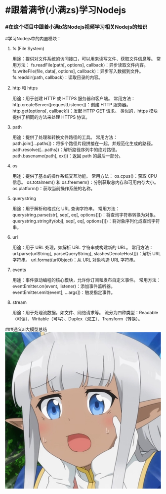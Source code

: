   <h1>
    #跟着满爷(小满zs)学习Nodejs
  </h1>

  <h3>#在这个项目中跟着小满b站Nodejs视频学习相关Nodejs的知识</h3>


#学习Nodejs中的内置模块：
1. fs (File System)

    用途：提供对文件系统的访问接口，可以用来读写文件、获取文件信息等。
    常用方法：
        fs.readFile(path[, options], callback)：异步读取文件内容。
        fs.writeFile(file, data[, options], callback)：异步写入数据到文件。
        fs.readdir(path, callback)：读取目录的内容。

2. http 和 https

    用途：用于创建 HTTP 或 HTTPS 服务器和客户端。
    常用方法：
        http.createServer([requestListener])：创建 HTTP 服务器。
        http.get(options[, callback])：发起 HTTP GET 请求。
        类似的，https 模块提供了相同的方法来处理 HTTPS 协议。

3. path

    用途：提供了处理和转换文件路径的工具。
    常用方法：
        path.join([...paths])：将多个路径片段拼接在一起，并规范化生成的路径。
        path.resolve([...paths])：解析路径序列中的绝对路径。
        path.basename(path[, ext])：返回 path 的最后一部分。

4. os

    用途：提供了基本的操作系统交互功能。
    常用方法：
        os.cpus()：获取 CPU 信息。
        os.totalmem() 和 os.freemem()：分别获取总内存和可用内存大小。
        os.platform()：获取当前操作系统的名称。

5. querystring

    用途：用于解析和格式化 URL 查询字符串。
    常用方法：
        querystring.parse(str[, sep[, eq[, options]]])：将查询字符串转换为对象。
        querystring.stringify(obj[, sep[, eq[, options]]])：将对象序列化成查询字符串。

6. url

    用途：用于 URL 处理，如解析 URL 字符串或构建新的 URL。
    常用方法：
        url.parse(urlString[, parseQueryString[, slashesDenoteHost]])：解析 URL 字符串。
        url.format(urlObject)：从 URL 对象构造 URL 字符串。

7. events

    用途：事件驱动编程的核心模块，允许你订阅和发布自定义事件。
    常用方法：
        eventEmitter.on(event, listener)：添加事件监听器。
        eventEmitter.emit(event[, ...args])：触发指定事件。

8. stream

    用途：用于处理流数据，如文件、网络请求等。
    流分为四种类型：Readable（可读）、Writable（可写）、Duplex（双工）、Transform（转换）。

###通义ai大模型总结
![cute Carla](./Images/Carla%20(10).jpg)